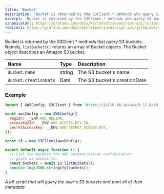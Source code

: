 ```yaml
---
title: 'Bucket'
description: 'Bucket is returned by the S3Client.* methods who query S3 buckets.'
excerpt: 'Bucket is returned by the S3Client.* methods who query S3 buckets.'
canonicalUrl: https://grafana.com/docs/k6/latest/javascript-api/jslib/aws/s3client/bucket/
redirect: https://grafana.com/docs/k6/latest/javascript-api/jslib/aws/s3client/bucket/
---
```


Bucket is returned by the S3Client.* methods that query S3 buckets. Namely, `listBuckets()` returns an array of Bucket objects. The Bucket object describes an Amazon S3 bucket.

| Name                  | Type   | Description                  |
| :-------------------- | :----- | :--------------------------- |
| `Bucket.name`         | string | The S3 bucket's name         |
| `Bucket.creationDate` | Date   | The S3 bucket's creationDate |

### Example

<CodeGroup labels={[]}>

```javascript
import { AWSConfig, S3Client } from 'https://jslib.k6.io/aws/0.11.0/s3.js';

const awsConfig = new AWSConfig({
  region: __ENV.AWS_REGION,
  accessKeyId: __ENV.AWS_ACCESS_KEY_ID,
  secretAccessKey: __ENV.AWS_SECRET_ACCESS_KEY,
});

const s3 = new S3Client(awsConfig);

export default async function () {
  // List the buckets the AWS authentication configuration
  // gives us access to.
  const buckets = await s3.listBuckets();
  console.log(JSON.stringify(buckets));
}
```

_A k6 script that will query the user's S3 buckets and print all of their metadata_

</CodeGroup>